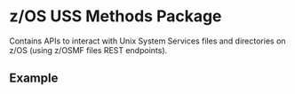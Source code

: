 # z/OS USS Methods Package

Contains APIs to interact with Unix System Services files and directories on z/OS (using z/OSMF files REST endpoints).

## Example

````java

`````
